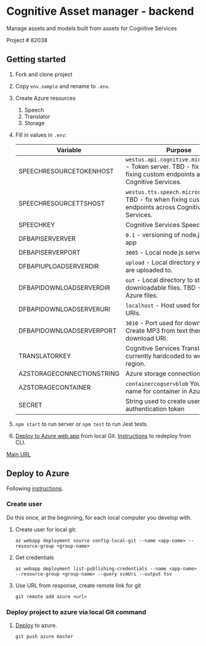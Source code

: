 # Cognitive Asset manager - backend
Manage assets and models built from assets for Cognitive Services

Project # 82038

## Getting started

1. Fork and clone project
1. Copy `env.sample` and rename to `.env`. 
1. Create Azure resources
    1. Speech
    1. Translator
    1. Storage
1. Fill in values in `.env`:

    |Variable|Purpose|
    |--|--|
    |SPEECHRESOURCETOKENHOST|`westus.api.cognitive.microsoft.com` - Token server. TBD - fix when fixing custom endpoints across Cognitive Services.
    |SPEECHRESOURCETTSHOST|`westus.tts.speech.microsoft.com` - TBD - fix when fixing custom endpoints across Cognitive Services.|
    |SPEECHKEY|Cognitive Services Speech key|
    |DFBAPISERVERVER|`0.1` - versioning of node.js server app|
    |DFBAPISERVERPORT|`3005` - Local node.js server port.|
    |DFBAPIUPLOADSERVERDIR|`upload` - Local directory where files are uploaded to.|
    |DFBAPIDOWNLOADSERVERDIR|`out` - Local directory to store downloadable files. TBD - Move to Azure files. |
    |DFBAPIDOWNLOADSERVERURI|`localhost` - Host used for download URIs.|
    |DFBAPIDOWNLOADSERVERPORT|`3010` - Port used for download URIs. Create MP3 from text then return download URI.|
    |TRANSLATORKEY|Cognitive Services Translator key, currently hardcoded to westus region.|
    |AZSTORAGECONNECTIONSTRING|Azure storage connection string|
    |AZSTORAGECONTAINER|`containercogservblob` Your custom name for container in Azure Storage|
    |SECRET|String used to create user authentication token|

1. `npm start` to run server or `npm test` to run Jest tests. 
1. [Deploy to Azure web app](https://docs.microsoft.com/en-us/azure/app-service/deploy-local-git) from local Git. [Instructions](https://docs.microsoft.com/en-us/azure/app-service/containers/quickstart-nodejs) to redeploy from CLI.

[Main URL](http://asset-mgr-main.azurewebsites.net/)

## Deploy to Azure

Following [instructions](https://docs.microsoft.com/en-us/azure/app-service/deploy-local-git?toc=%2Fazure%2Fapp-service%2Fcontainers%2Ftoc.json#get-the-deployment-url). 

### Create user

Do this once, at the beginning, for each local computer you develop with.

1. Create user for local git:

    ```
    az webapp deployment source config-local-git --name <app-name> --resource-group <group-name>
    ```

1. Get credentials

    ```
    az webapp deployment list-publishing-credentials --name <app-name> --resource-group <group-name> --query scmUri --output tsv
    ```

1. Use URL from response, create remote link for git

    ```
    git remote add azure <url>
    ```

### Deploy project to azure via local Git command

1. [Deploy](https://docs.microsoft.com/en-us/azure/app-service/deploy-local-git?toc=%2Fazure%2Fapp-service%2Fcontainers%2Ftoc.json#deploy-the-web-app) to azure.

    ```
    git push azure master
    ```

